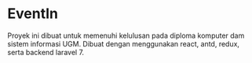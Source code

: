 # EventIn
Proyek ini dibuat untuk memenuhi kelulusan pada diploma komputer dam sistem informasi UGM. Dibuat dengan menggunakan react, antd, redux, serta backend laravel 7.
